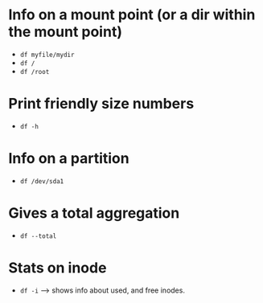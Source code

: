 # Info on a mount point (or a dir within the mount point)
* `df myfile/mydir`
* `df /`
* `df /root`

# Print friendly size numbers
- `df -h`

# Info on a partition
- `df /dev/sda1`

# Gives a total aggregation
- `df --total`

# Stats on inode
- `df -i` —> shows info about used, and free inodes.
